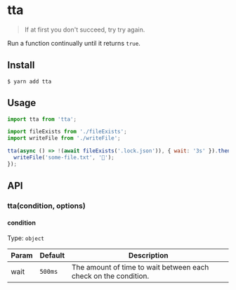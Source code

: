 # tta

> If at first you don&#39;t succeed, try try again.

Run a function continually until it returns `true`.

## Install

```
$ yarn add tta
```

## Usage

```js
import tta from 'tta';

import fileExists from './fileExists';
import writeFile from './writeFile';

tta(async () => !(await fileExists('.lock.json')), { wait: '3s' }).then(() => {
  writeFile('some-file.txt', '🦄');
});
```

## API

### tta(condition, options)

#### condition

Type: `object`

| Param | Default | Description                                                     |
| ----- | ------- | --------------------------------------------------------------- |
| wait  | `500ms` | The amount of time to wait between each check on the condition. |

